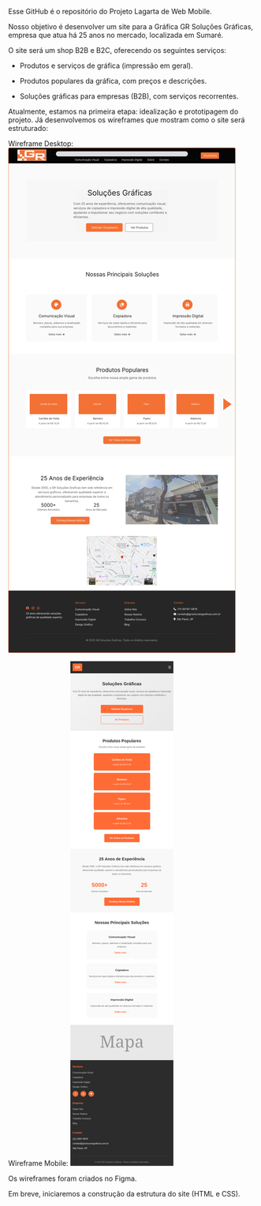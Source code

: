 Esse GitHub é o repositório do Projeto Lagarta de Web Mobile.

Nosso objetivo é desenvolver um site para a Gráfica GR Soluções Gráficas, empresa que atua há 25 anos no mercado, localizada em Sumaré.

O site será um shop B2B e B2C, oferecendo os seguintes serviços:

* Produtos e serviços de gráfica (impressão em geral).

* Produtos populares da gráfica, com preços e descrições.

* Soluções gráficas para empresas (B2B), com serviços recorrentes.

Atualmente, estamos na primeira etapa: idealização e prototipagem do projeto. Já desenvolvemos os wireframes que mostram como o site será estruturado:

Wireframe Desktop:
<img src="./Frame.png" />

Wireframe Mobile:
<img src="./Screenshot 2025-08-27 at 23-54-13 GR Soluções Gráficas.png" />

Os wireframes foram criados no Figma.

Em breve, iniciaremos a construção da estrutura do site (HTML e CSS).

